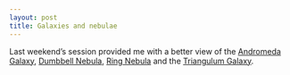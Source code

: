 ```yaml
---
layout: post
title: Galaxies and nebulae
---
```


Last weekend’s session provided me with a better view of the
<a href="https://en.wikipedia.org/wiki/Andromeda_Galaxy">Andromeda Galaxy</a>,
<a href="https://en.wikipedia.org/wiki/Dumbbell_Nebula">Dumbbell Nebula</a>,
<a href="https://en.wikipedia.org/wiki/Ring_Nebula">Ring Nebula</a>
and the <a href="https://en.wikipedia.org/wiki/Triangulum_Galaxy">Triangulum Galaxy</a>.

<amp-img width="1200" height="800" layout="responsive" src="/images/2015-08-13-andromeda.png"></amp-img>
<amp-img width="850" height="1200" layout="responsive" src="/images/2015-08-13-dumbbell.png"></amp-img>
<amp-img width="1200" height="781" layout="responsive" src="/images/2015-08-13-ring.png"></amp-img>
<amp-img width="1200" height="800" layout="responsive" src="/images/2015-08-13-triangulum.png"></amp-img>